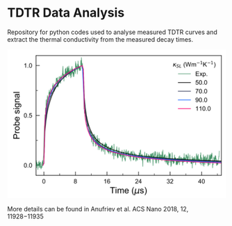 # TDTR Data Analysis
Repository for python codes used to analyse measured TDTR curves and extract the thermal conductivity from the measured decay times.

![screenshot](screenshot.png)

More details can be found in Anufriev et al. ACS Nano 2018, 12, 11928−11935
